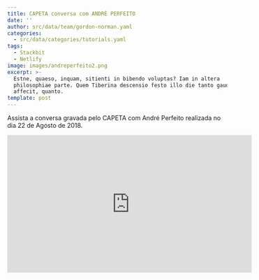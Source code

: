```yaml
---
title: CAPETA conversa com ANDRÉ PERFEITO
date: ''
author: src/data/team/gordon-norman.yaml
categories:
  - src/data/categories/tutorials.yaml
tags:
  - Stackbit
  - Netlify
image: images/andreperfeito2.png
excerpt: >-
  Estne, quaeso, inquam, sitienti in bibendo voluptas? Iam in altera
  philosophiae parte. Quem Tiberina descensio festo illo die tanto gaudio
  affecit, quanto.
template: post
---
```

Assista a conversa gravada pelo CAPETA com André Perfeito realizada no dia 22 de Agosto de 2018.

<iframe width="560" height="315" src="https://www.youtube.com/embed/QIaSEfHACwY" frameborder="0" allow="accelerometer; autoplay; clipboard-write; encrypted-media; gyroscope; picture-in-picture" allowfullscreen></iframe>